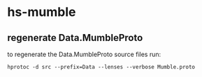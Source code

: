 # hs-mumble


## regenerate Data.MumbleProto 

to regenerate the Data.MumbleProto source files run: 

```
hprotoc -d src --prefix=Data --lenses --verbose Mumble.proto
```

